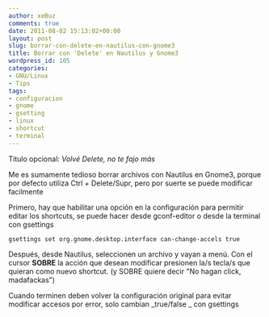 ```yaml
---
author: xeBuz
comments: true
date: 2011-08-02 15:13:02+00:00
layout: post
slug: borrar-con-delete-en-nautilus-con-gnome3
title: Borrar con 'Delete' en Nautilus y Gnome3
wordpress_id: 105
categories:
- GNU/Linux
- Tips
tags:
- configuracion
- gnome
- gsetting
- linux
- shortcut
- terminal
---
```


Titulo opcional: _Volvé Delete, no te fajo más_

Me es sumamente tedioso borrar archivos con Nautilus en Gnome3, porque por defecto utiliza Ctrl + Delete/Supr, pero por suerte se puede modificar facilmente

Primero, hay que habilitar una opción en la configuración para permitir editar los shortcuts, se puede hacer desde gconf-editor o desde la terminal con gsettings

    
    gsettings set org.gnome.desktop.interface can-change-accels true



Después, desde Nautilus, seleccionen un archivo y vayan a menú. Con el cursor **SOBRE** la acción que desean modificar presionen la/s tecla/s que quieran como nuevo shortcut. (y SOBRE quiere decir "No hagan click, madafackas")

Cuando terminen deben volver la configuración original para evitar modificar accesos por error, solo cambian _true/false _ con gsettings

